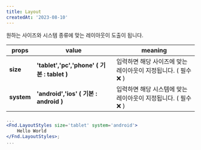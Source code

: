 ```yaml
---
title: Layout
createdAt: '2023-08-10'
---
```


원하는 사이즈와 시스템 종류에 맞는 레이아웃이 도출이 됩니다.

| props      | value                                       | meaning                                                       |
| ---------- | ------------------------------------------- | ------------------------------------------------------------- |
| **size**   | **'tablet','pc','phone' ( 기본 : tablet )** | 입력하면 해당 사이즈에 맞는 레이아웃이 지정됩니다. ( 필수❌ ) |
| **system** | **'android','ios' ( 기본 : android )**      | 입력하면 해당 시스템에 맞는 레이아웃이 지정됩니다. ( 필수❌ ) |

```jsx
...
<Fnd.LayoutStyles size='tablet' system='android'>
    Hello World
</Fnd.LayoutStyles>;
...
```
